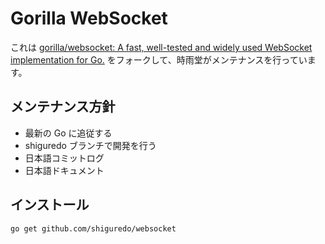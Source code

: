 # Gorilla WebSocket

これは [gorilla/websocket: A fast, well\-tested and widely used WebSocket implementation for Go\.](https://github.com/gorilla/websocket) をフォークして、時雨堂がメンテナンスを行っています。

## メンテナンス方針

- 最新の Go に追従する
- shiguredo ブランチで開発を行う
- 日本語コミットログ
- 日本語ドキュメント

## インストール

    go get github.com/shiguredo/websocket